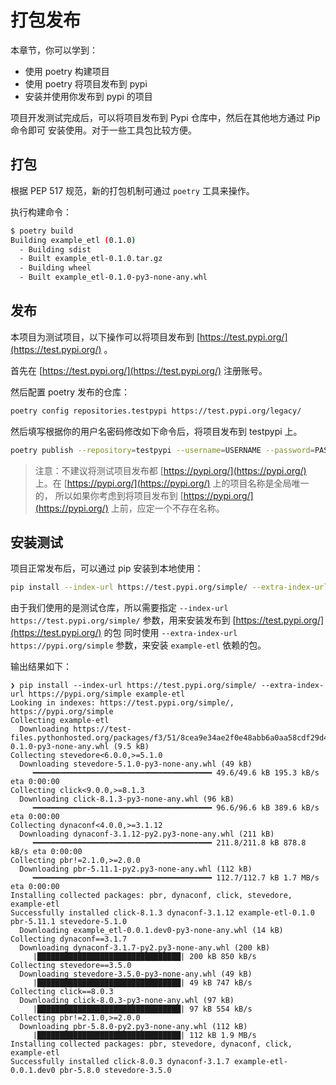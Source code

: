 # 打包发布

本章节，你可以学到：

- 使用 poetry 构建项目
- 使用 poetry 将项目发布到 pypi
- 安装并使用你发布到 pypi 的项目

项目开发测试完成后，可以将项目发布到 Pypi 仓库中，然后在其他地方通过 Pip 命令即可
安装使用。对于一些工具包比较方便。

## 打包

根据 PEP 517 规范，新的打包机制可通过 `poetry` 工具来操作。

执行构建命令：

```bash
$ poetry build
Building example_etl (0.1.0)
  - Building sdist
  - Built example_etl-0.1.0.tar.gz
  - Building wheel
  - Built example_etl-0.1.0-py3-none-any.whl

```

## 发布

本项目为测试项目，以下操作可以将项目发布到 [https://test.pypi.org/](https://test.pypi.org/) 。

首先在 [https://test.pypi.org/](https://test.pypi.org/) 注册账号。

然后配置 poetry 发布的仓库：

```bash
poetry config repositories.testpypi https://test.pypi.org/legacy/
```

然后填写根据你的用户名密码修改如下命令后，将项目发布到 testpypi 上。

```bash
poetry publish --repository=testpypi --username=USERNAME --password=PASSWORD
```

> 注意：不建议将测试项目发布都 [https://pypi.org/](https://pypi.org/) 上。在 [https://pypi.org/](https://pypi.org/) 上的项目名称是全局唯一的，
> 所以如果你考虑到将项目发布到 [https://pypi.org/](https://pypi.org/) 上前，应定一个不存在名称。

## 安装测试

项目正常发布后，可以通过 pip 安装到本地使用：

```bash
pip install --index-url https://test.pypi.org/simple/ --extra-index-url https://pypi.org/simple example-etl
```

由于我们使用的是测试仓库，所以需要指定 `--index-url https://test.pypi.org/simple/` 参数，用来安装发布到 [https://test.pypi.org/](https://test.pypi.org/) 的包
同时使用 `--extra-index-url https://pypi.org/simple` 参数，来安装 `example-etl` 依赖的包。

输出结果如下：

```text
❯ pip install --index-url https://test.pypi.org/simple/ --extra-index-url https://pypi.org/simple example-etl
Looking in indexes: https://test.pypi.org/simple/, https://pypi.org/simple
Collecting example-etl
  Downloading https://test-files.pythonhosted.org/packages/f3/51/8cea9e34ae2f0e48abb6a0aa58cdf29d4d2900bdd97e45b8d4ee24b357f0/example_etl-0.1.0-py3-none-any.whl (9.5 kB)
Collecting stevedore<6.0.0,>=5.1.0
  Downloading stevedore-5.1.0-py3-none-any.whl (49 kB)
     ━━━━━━━━━━━━━━━━━━━━━━━━━━━━━━━━━━━━━━━━ 49.6/49.6 kB 195.3 kB/s eta 0:00:00
Collecting click<9.0.0,>=8.1.3
  Downloading click-8.1.3-py3-none-any.whl (96 kB)
     ━━━━━━━━━━━━━━━━━━━━━━━━━━━━━━━━━━━━━━━━ 96.6/96.6 kB 389.6 kB/s eta 0:00:00
Collecting dynaconf<4.0.0,>=3.1.12
  Downloading dynaconf-3.1.12-py2.py3-none-any.whl (211 kB)
     ━━━━━━━━━━━━━━━━━━━━━━━━━━━━━━━━━━━━━━━━ 211.8/211.8 kB 878.8 kB/s eta 0:00:00
Collecting pbr!=2.1.0,>=2.0.0
  Downloading pbr-5.11.1-py2.py3-none-any.whl (112 kB)
     ━━━━━━━━━━━━━━━━━━━━━━━━━━━━━━━━━━━━━━━━ 112.7/112.7 kB 1.7 MB/s eta 0:00:00
Installing collected packages: pbr, dynaconf, click, stevedore, example-etl
Successfully installed click-8.1.3 dynaconf-3.1.12 example-etl-0.1.0 pbr-5.11.1 stevedore-5.1.0
  Downloading example_etl-0.0.1.dev0-py3-none-any.whl (14 kB)
Collecting dynaconf==3.1.7
  Downloading dynaconf-3.1.7-py2.py3-none-any.whl (200 kB)
     |████████████████████████████████| 200 kB 850 kB/s            
Collecting stevedore==3.5.0
  Downloading stevedore-3.5.0-py3-none-any.whl (49 kB)
     |████████████████████████████████| 49 kB 747 kB/s            
Collecting click==8.0.3
  Downloading click-8.0.3-py3-none-any.whl (97 kB)
     |████████████████████████████████| 97 kB 554 kB/s            
Collecting pbr!=2.1.0,>=2.0.0
  Downloading pbr-5.8.0-py2.py3-none-any.whl (112 kB)
     |████████████████████████████████| 112 kB 1.9 MB/s            
Installing collected packages: pbr, stevedore, dynaconf, click, example-etl
Successfully installed click-8.0.3 dynaconf-3.1.7 example-etl-0.0.1.dev0 pbr-5.8.0 stevedore-3.5.0

```
